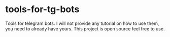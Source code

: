 # tools-for-tg-bots
Tools for telegram bots. I will not provide any tutorial on how to use them, you need to already have yours. This project is open source feel free to use.
